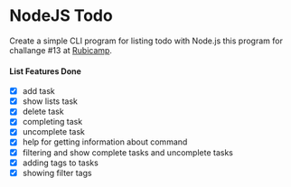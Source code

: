 # NodeJS Todo
Create a simple CLI program for listing todo with Node.js
this program for challange #13 at [Rubicamp](https://rubicamp.com/).

#### List Features Done
- [x] add task
- [x] show lists task
- [x] delete task
- [x] completing task
- [x] uncomplete task
- [x] help for getting information about command
- [x] filtering and show complete tasks and uncomplete tasks
- [x] adding tags to tasks
- [x] showing filter tags